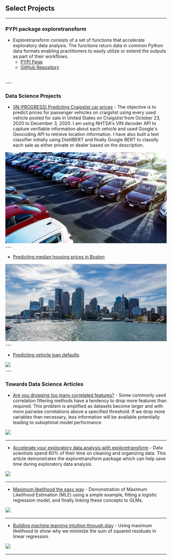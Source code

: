 ## Select Projects

---

### PYPI package exploretransform

  + Exploretransform consists of a set of functions that accelerate exploratory data analysis. The functions return data in common Python data formats enabling practitioners to easily utilize or extend the outputs as part of their workflows.
    - [PYPI Page](https://pypi.org/project/exploretransform/)
    - [GitHub Repository](https://github.com/bxp151/exploretransform)

<br>
---

### Data Science Projects

- [(IN-PROGRESS) Predicting Craigslist car prices](https://github.com/bxp151/usedcars) - The objective is to predict prices for passenger vehicles on craigslist using every used vehicle posted for sale in United States on Craigslist from October 23, 2020 to December 3, 2020. I am using NHTSA's VIN decoder API to capture verifiable information about each vehicle and used Google's Geocoding API to retrieve location information.  I have also built a text classifier initially using DistilBERT and finally Google BERT to classify each sale as either private or dealer based on the description.
<img src="./images/usedcars.jpg" />

<br>
---

- [Predicting median housing prices in Boston](https://github.com/bxp151/housing)
<img src="./images/boston.jpeg" />

<br>
---


- [Predicting vehicle loan defaults](https://github.com/bxp151/ltfs)
<img src="./images/cars.jpg" />

<br>
---


### Towards Data Science Articles

- [Are you dropping too many correlated features?](https://towardsdatascience.com/are-you-dropping-too-many-correlated-features-d1c96654abe6) - Some commonly used correlation filtering methods have a tendency to drop more features than required. This problem is amplified as datasets become larger and with more pairwise correlations above a specified threshold. If we drop more variables than necessary, less information will be available potentially leading to suboptimal model performance
<img src="https://miro.medium.com/max/700/0*EJw_Da7iRkwGh21N"/>

---

- [Accelerate your exploratory data analysis with exploretransform](https://towardsdatascience.com/make-exploratory-data-analysis-eda-faster-74c434595bcf) - 
Data scientists spend 60% of their time on cleaning and organizing data. This article demonstrates the exploretransform package which can help save time during exploratory data analysis. 
<img src="https://miro.medium.com/max/700/0*7EuVnbnoAu9yA4uU"/>

---

- [Maximum likelihood the easy way](https://towardsdatascience.com/maximum-likelihood-the-easy-way-1f14c0e2a5ce) - Demonstration of Maximum Likelihood Estimation (MLE) using a simple example, fitting a logistic regression model, and finally linking these concepts to GLMs.
<img src="https://miro.medium.com/max/700/0*YiRBPZGwtJQAxxNn"/>

---


- [Building machine learning intuition through play](https://towardsdatascience.com/building-machine-learning-intuition-through-play-2065fe487d46) - Using maximum likelihood to show why we minimize the sum of squared residuals in linear regression
<img src="https://miro.medium.com/max/700/0*uUyUNGhI43p4MRS8"/>

---
